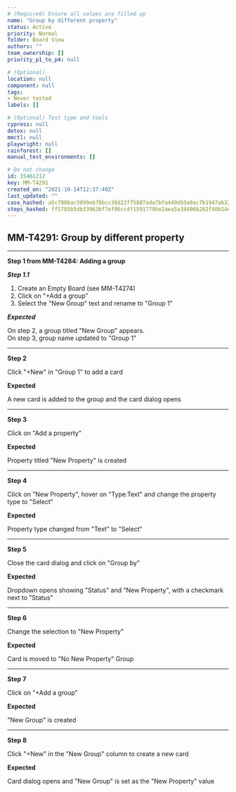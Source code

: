 ```yaml
---
# (Required) Ensure all values are filled up
name: "Group by different property"
status: Active
priority: Normal
folder: Board View
authors: ""
team_ownership: []
priority_p1_to_p4: null

# (Optional)
location: null
component: null
tags: 
- Never tested
labels: []

# (Optional) Test type and tools
cypress: null
detox: null
mmctl: null
playwright: null
rainforest: []
manual_test_environments: []

# Do not change
id: 15461212
key: MM-T4291
created_on: "2021-10-14T12:37:49Z"
last_updated: ""
case_hashed: a5c7886ac3099eb78bcc30d22ff5887ada7bfa449d93a0ac7b1947ab32e299a66897b59a8b50a197f57ad39c097e4ba1
steps_hashed: ff5785b5db33963bf7ef06cc4f1591779be2aea5a34406b282f40b14d161b2e69c8fdc042ee015771a3e97ce9b303a40
---
```


<!-- (Auto-generated) Based on frontmatter's "key" and "name" -->

## MM-T4291: Group by different property

---

**Step 1 from MM-T4284: Adding a group**

<!-- (Auto-generated) Note: Step 1.1 should not be updated here. Instead, modify directly to the referenced MM-T4284 test case. -->

_**Step 1.1**_

1. Create an Empty Board (see MM-T4274)
2. Click on "+Add a group"
3. Select the "New Group" text and rename to "Group 1"

_**Expected**_

On step 2, a group titled "New Group" appears.\
On step 3, group name updated to "Group 1"

---

**Step 2**

Click "+New" in "Group 1" to add a card

**Expected**

A new card is added to the group and the card dialog opens

---

**Step 3**

Click on "Add a property"

**Expected**

Property titled "New Property" is created

---

**Step 4**

Click on "New Property", hover on "Type:Text" and change the property type to "Select"

**Expected**

Property type changed from "Text" to "Select"

---

**Step 5**

Close the card dialog and click on "Group by"

**Expected**

Dropdown opens showing "Status" and "New Property", with a checkmark next to "Status"

---

**Step 6**

Change the selection to "New Property"

**Expected**

Card is moved to "No New Property" Group

---

**Step 7**

Click on "+Add a group"

**Expected**

"New Group" is created

---

**Step 8**

Click "+New" in the "New Group" column to create a new card

**Expected**

Card dialog opens and "New Group" is set as the "New Property" value
